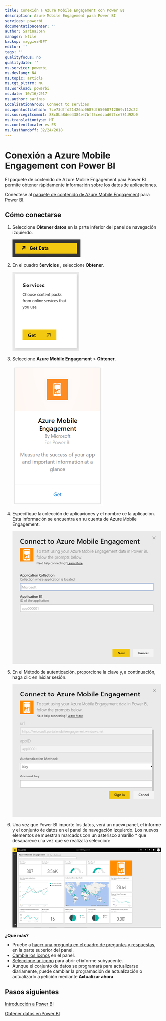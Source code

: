```yaml
---
title: Conexión a Azure Mobile Engagement con Power BI
description: Azure Mobile Engagement para Power BI
services: powerbi
documentationcenter: ''
author: SarinaJoan
manager: kfile
backup: maggiesMSFT
editor: ''
tags: ''
qualityfocus: no
qualitydate: ''
ms.service: powerbi
ms.devlang: NA
ms.topic: article
ms.tgt_pltfrm: NA
ms.workload: powerbi
ms.date: 10/16/2017
ms.author: sarinas
LocalizationGroup: Connect to services
ms.openlocfilehash: 7ce73dffd21426ac0687df65068712069c112c22
ms.sourcegitcommit: 88c8ba8dee4384ea7bff5cedcad67fce784d92b0
ms.translationtype: HT
ms.contentlocale: es-ES
ms.lasthandoff: 02/24/2018
---
```

# <a name="connect-to-azure-mobile-engagement-with-power-bi"></a>Conexión a Azure Mobile Engagement con Power BI
El paquete de contenido de Azure Mobile Engagement para Power BI permite obtener rápidamente información sobre los datos de aplicaciones.

Conéctese al [paquete de contenido de Azure Mobile Engagement](https://app.powerbi.com/groups/me/getdata/services/azme) para Power BI.

## <a name="how-to-connect"></a>Cómo conectarse
1. Seleccione **Obtener datos** en la parte inferior del panel de navegación izquierdo.
   
    ![](media/service-connect-to-azure-mobile/getdata.png)
2. En el cuadro **Servicios** , seleccione **Obtener**.
   
    ![](media/service-connect-to-azure-mobile/services.png)
3. Seleccione **Azure Mobile Engagement** \> **Obtener**.
   
    ![](media/service-connect-to-azure-mobile/azme.png) 
4. Especifique la colección de aplicaciones y el nombre de la aplicación. Esta información se encuentra en su cuenta de Azure Mobile Engagement.
   
    ![](media/service-connect-to-azure-mobile/parameters.png) 
5. En el Método de autenticación, proporcione la clave y, a continuación, haga clic en Iniciar sesión.
   
    ![](media/service-connect-to-azure-mobile/creds.png)
6. Una vez que Power BI importe los datos, verá un nuevo panel, el informe y el conjunto de datos en el panel de navegación izquierdo. Los nuevos elementos se muestran marcados con un asterisco amarillo \* que desaparece una vez que se realiza la selección:
   
    ![](media/service-connect-to-azure-mobile/dashboard.png)

 **¿Qué más?**

* Pruebe a [hacer una pregunta en el cuadro de preguntas y respuestas](power-bi-q-and-a.md), en la parte superior del panel.
* [Cambie los iconos](service-dashboard-edit-tile.md) en el panel.
* [Seleccione un icono](service-dashboard-tiles.md) para abrir el informe subyacente.
* Aunque el conjunto de datos se programará para actualizarse diariamente, puede cambiar la programación de actualización o actualizarlo a petición mediante **Actualizar ahora**.

## <a name="next-steps"></a>Pasos siguientes
[Introducción a Power BI](service-get-started.md)

[Obtener datos en Power BI](service-get-data.md)

